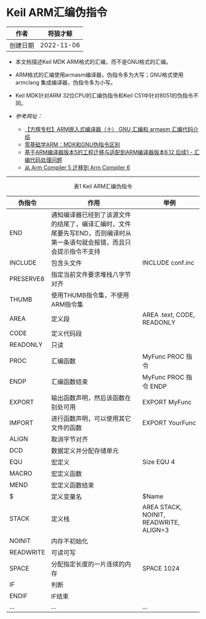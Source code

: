 # Keil ARM汇编伪指令

|作者|将狼才鲸|
|---|---|
|创建日期|2022-11-06|

* 本文档描述Keil MDK ARM格式的汇编，而不是GNU格式的汇编。
* ARM格式的汇编使用armasm编译器，伪指令多为大写；GNU格式使用armclang 集成编译器，伪指令多为小写。
* Keil MDK针对ARM 32位CPU的汇编伪指令和Keil C51中针对8051的伪指令不同。

* *参考网址：*  
  * [【方辉专栏】ARM嵌入式编译器（十） GNU 汇编和 armasm 汇编代码介绍](http://www.emdoor.cn/News/view/id/1732.html)
  * [零基础学ARM：MDK和GNU伪指令区别](https://www.elecfans.com/d/1434345.html)
  * [基于ARM编译器版本5的工程迁移与适配到ARM编译器版本6.12 后续1 - 汇编代码处理问题](https://blog.csdn.net/jackailson/article/details/103753951)
  * [从 Arm Compiler 5 迁移到 Arm Compiler 6](https://blog.csdn.net/zhzht19861011/article/details/109803651)

---

<center>表1 Keil ARM汇编伪指令</center>

|伪指令|作用|举例|
|---|---|---|
|END|通知编译器已经到了该源文件的结尾了，编译汇编时，文件尾要先写END，否则编译时从第一条语句就会报错，而且只会提示指令不支持||
|INCLUDE|包含头文件|INCLUDE conf.inc|
|PRESERVE8|指定当前文件要求堆栈八字节对齐||
|THUMB|使用THUMB指令集，不使用ARM指令集||
|AREA|定义段|AREA .text, CODE, READONLY|
|CODE|定义代码段||
|READONLY|只读||
|PROC|汇编函数|MyFunc PROC 指令|
|ENDP|汇编函数结束|MyFunc PROC 指令 ENDP|
|EXPORT|输出函数声明，然后该函数在别处可用|EXPORT MyFunc|
|IMPORT|进行函数声明，可以使用其它文件的函数|EXPORT YourFunc|
|ALIGN|取消字节对齐||
|DCD|数据定义并分配存储单元||
|EQU|宏定义|Size EQU 4|
|MACRO|宏定义函数||
|MEND|宏定义函数结束||
|$|定义变量名|$Name|
|STACK|定义栈|AREA	STACK, NOINIT, READWRITE, ALIGN=3|
|NOINIT|内存不初始化||
|READWRITE|可读可写||
|SPACE|分配指定长度的一片连续的内存|SPACE 1024|
|IF|判断||
|ENDIF|IF结束||
|...|...|...|
